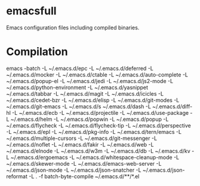 emacsfull
=========

Emacs configuration files including compiled binaries.

Compilation
===========

emacs -batch -L ~/.emacs.d/epc -L ~/.emacs.d/deferred -L ~/.emacs.d/mocker -L ~/.emacs.d/ctable -L ~/.emacs.d/auto-complete -L ~/.emacs.d/popup-el -L ~/.emacs.d/jedi -L ~/.emacs.d/js2-mode -L ~/.emacs.d/python-environment -L ~/.emacs.d/yasnippet ~/.emacs.d/tabbar -L ~/.emacs.d/magit -L ~/.emacs.d/icicles -L ~/.emacs.d/cedet-bzr -L ~/.emacs.d/elisp -L ~/.emacs.d/git-modes -L ~/.emacs.d/git-emacs -L ~/.emacs.d/s ~/.emacs.d/dash -L ~/.emacs.d/diff-hl -L ~/.emacs.d/ecb -L ~/.emacs.d/projectile -L ~/.emacs.d/use-package -L ~/.emacs.d/helm -L ~/.emacs.d/popwin -L ~/.emacs.d/popup -L ~/.emacs.d/flycheck -L ~/.emacs.d/flycheck-tip -L ~/.emacs.d/perspective -L ~/.emacs.d/epl -L ~/.emacs.d/pkg-info -L ~/.emacs.d/tern/emacs -L ~/.emacs.d/multiple-cursors -L ~/.emacs.d/git-messenger -L ~/.emacs.d/noflet -L ~/.emacs.d/fakir -L ~/.emacs.d/web -L ~/.emacs.d/elnode -L ~/.emacs.d/w3m -L ~/.emacs.d/db -L ~/.emacs.d/kv -L ~/.emacs.d/ergoemacs -L ~/.emacs.d/whitespace-cleanup-mode -L ~/.emacs.d/skewer-mode -L ~/.emacs.d/emacs-web-server -L ~/.emacs.d/json-mode -L ~/.emacs.d/json-snatcher -L ~/.emacs.d/json-reformat -L . -f batch-byte-compile ~/.emacs.d/**/*.el

